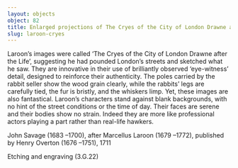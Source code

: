 ```yaml
---
layout: objects
object: 82
title: Enlarged projections of The Cryes of the City of London Drawne after the Life
slug: laroon-cryes
---
```

Laroon’s images were called ‘The Cryes of the City of London Drawne after the Life’, suggesting he had pounded London’s streets  and sketched what he saw. They are innovative in their use of brilliantly observed ‘eye-witness’ detail, designed to reinforce their authenticity.  The poles carried by the rabbit seller show the wood grain clearly, while the rabbits’ legs are carefully tied, the fur is bristly, and the whiskers limp. Yet, these images are also fantastical. Laroon’s characters stand against  blank backgrounds, with no hint of the street  conditions or the time of day. Their faces are serene and their bodies show no strain. Indeed they are more like professional actors playing a part rather than real-life hawkers.  

John Savage (1683 –1700),  after Marcellus Laroon (1679 –1772),  published by Henry Overton (1676 –1751),  1711  

Etching and engraving  (3.G.22)
